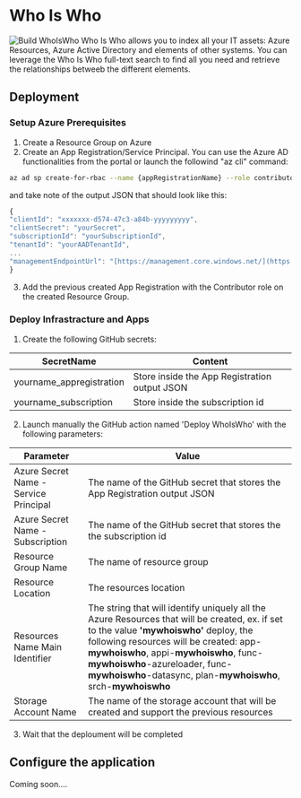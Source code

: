 # Who Is Who
![Build WhoIsWho](https://github.com/nicolgit/whoiswho/workflows/Build%20WhoIsWho/badge.svg)
Who Is Who allows you to index all your IT assets: Azure Resources, Azure Active Directory and elements of other systems.
You can leverage the Who Is Who full-text search to find all you need and retrieve the relationships betweeb the different elements.

## Deployment
### Setup Azure Prerequisites
1. Create a Resource Group on Azure
2. Create an App Registration/Service Principal. You can use the Azure AD functionalities from the portal or launch the followind "az cli" command:

``` bash
az ad sp create-for-rbac --name {appRegistrationName} --role contributor --scopes /subscriptions/{subscriptionID}/resourceGroups/{resourceGroupName} --sdk-auth

```
 and take note of the output JSON that should look like this:

``` javascript
{
"clientId": "xxxxxxx-d574-47c3-a84b-yyyyyyyyy",
"clientSecret": "yourSecret",
"subscriptionId": "yourSubscriptionId",
"tenantId": "yourAADTenantId",
...
"managementEndpointUrl": "[https://management.core.windows.net/](https://management.core.windows.net/)"
}
```
3. Add the previous created App Registration with the Contributor role on the created Resource Group.

### Deploy Infrastracture and Apps

1. Create the following GitHub secrets:

| SecretName| Content |
| --- | --- |
| yourname_appregistration | Store inside the App Registration output JSON |
| yourname_subscription | Store inside the subscription id |

2. Launch manually the GitHub action named 'Deploy WhoIsWho' with the following parameters:

| Parameter| Value |
| --- | --- |
| Azure Secret Name - Service Principal | The name of the GitHub secret that stores the App Registration output JSON |
| Azure Secret Name - Subscription | The name of the GitHub secret that stores the the subscription id |
| Resource Group Name | The name of resource group |
| Resource Location | The resources location |
| Resources Name Main Identifier | The string that will identify uniquely all the Azure Resources that will be created, ex. if set to the value **'mywhoiswho'** deploy, the following resources will be created: app-**mywhoiswho**, appi-**mywhoiswho**, func-**mywhoiswho**-azureloader, func-**mywhoiswho**-datasync, plan-**mywhoiswho**, srch-**mywhoiswho**|
| Storage Account Name | The name of the storage account that will be created and support the previous resources |

3. Wait that the deploument will be completed
   
## Configure the application
Coming soon....